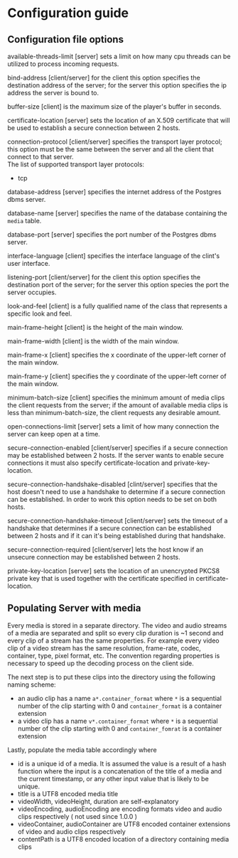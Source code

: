 # Configuration guide

## Configuration file options

available-threads-limit [server] sets a limit on how many cpu threads can be utilized
to process incoming requests.

bind-address [client/server] for the client this option specifies the destination 
address of the server; for the server this option specifies the ip address the server
is bound to.

buffer-size [client] is the maximum size of the player's buffer in seconds.

certificate-location [server] sets the location of an X.509 certificate that will be 
used to establish a secure connection between 2 hosts.

connection-protocol [client/server] specifies the transport layer protocol; this 
option must be the same between the server and all the client that connect to 
that server.  
The list of supported transport layer protocols:
 - tcp

database-address [server] specifies the internet address of the Postgres dbms server.

database-name [server] specifies the name of the database containing the `media` table.

database-port [server] specifies the port number of the Postgres dbms server.

interface-language [client] specifies the interface language of the clint's user 
interface.

listening-port [client/server] for the client this option specifies the destination 
port of the server; for the server this option species the port the server occupies.

look-and-feel [client] is a fully qualified name of the class that represents 
a specific look and feel.

main-frame-height [client] is the height of the main window.

main-frame-width [client] is the width of the main window.

main-frame-x [client] specifies the x coordinate of the upper-left corner of 
the main window.

main-frame-y [client] specifies the y coordinate of the upper-left corner of 
the main window.

minimum-batch-size [client] specifies the minimum amount of media clips the client
requests from the server; if the amount of available media clips is less than
minimum-batch-size, the client requests any desirable amount.

open-connections-limit [server] sets a limit of how many connection the server can 
keep open at a time.

secure-connection-enabled [client/server] specifies if a secure connection may be 
established between 2 hosts. If the server wants to enable secure connections it 
must also specify certificate-location and private-key-location.

secure-connection-handshake-disabled [clint/server] specifies that the host doesn't
need to use a handshake to determine if a secure connection can be established. In
order to work this option needs to be set on both hosts.

secure-connection-handshake-timeout [client/server] sets the timeout of a handshake
that determines if a secure connection can be established between 2 hosts and if it
can it's being established during that handshake.

secure-connection-required [client/server] lets the host know if an unsecure 
connection may be established between 2 hosts.

private-key-location [server] sets the location of an unencrypted PKCS8 private 
key that is used together with the certificate specified in certificate-location.

## Populating Server with media

Every media is stored in a separate directory. The video and audio streams of a media
are separated and split so every clip duration is ~1 second and every clip of a stream
has the same properties. For example every video clip of a video stream has the same 
resolution, frame-rate, codec, container, type, pixel format, etc. The convention 
regarding properties is necessary to speed up the decoding process on the client side.

The next step is to put these clips into the directory using the following naming 
scheme:
 - an audio clip has a name `a*.container_format` where `*` is a sequential number of 
the clip starting with 0 and `container_format` is a container extension
 - a video clip has a name `v*.container_format` where `*` is a sequential number of 
the clip starting with 0 and `container_fomrat` is a container extension 

Lastly, populate the media table accordingly where
 - id is a unique id of a media. It is assumed the value is a result of a hash 
function where the input is a concatenation of the title of a media and the current 
timestamp, or any other input value that is likely to be unique.
 - title is a UTF8 encoded media title
 - videoWidth, videoHeight, duration are self-explanatory
 - videoEncoding, audioEncoding are encoding formats video and audio clips 
respectively ( not used since 1.0.0 )
 - videoContainer, audioContainer are UTF8 encoded container extensions of video 
and audio clips respectively
 - contentPath is a UTF8 encoded location of a directory containing media clips 
